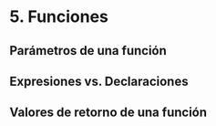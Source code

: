 # 5. Funciones

## Parámetros de una función

## Expresiones vs. Declaraciones

## Valores de retorno de una función
